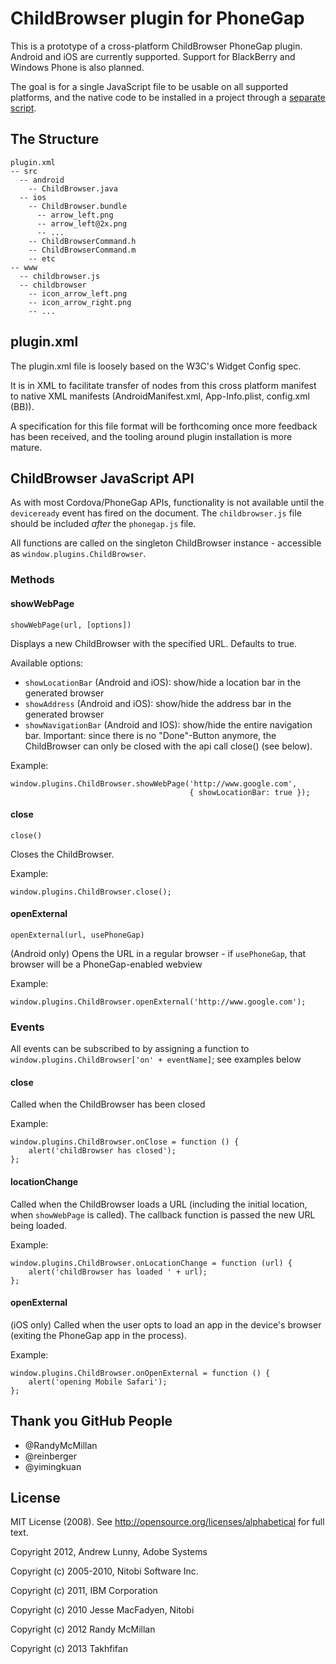 # ChildBrowser plugin for PhoneGap

This is a prototype of a cross-platform ChildBrowser PhoneGap plugin. Android
and iOS are currently supported. Support for BlackBerry and Windows Phone is
also planned.

The goal is for a single JavaScript file to be usable on all supported
platforms, and the native code to be installed in a project through a [separate
script](http://github.com/alunny/pluginstall).

## The Structure

    plugin.xml
    -- src
      -- android
        -- ChildBrowser.java
      -- ios
        -- ChildBrowser.bundle
          -- arrow_left.png
          -- arrow_left@2x.png
          -- ...
        -- ChildBrowserCommand.h
        -- ChildBrowserCommand.m
        -- etc
    -- www
      -- childbrowser.js
      -- childbrowser
        -- icon_arrow_left.png
        -- icon_arrow_right.png
        -- ...

## plugin.xml

The plugin.xml file is loosely based on the W3C's Widget Config spec.

It is in XML to facilitate transfer of nodes from this cross platform manifest
to native XML manifests (AndroidManifest.xml, App-Info.plist, config.xml (BB)).

A specification for this file format will be forthcoming once more feedback
has been received, and the tooling around plugin installation is more mature. 

## ChildBrowser JavaScript API

As with most Cordova/PhoneGap APIs, functionality is not available until the
`deviceready` event has fired on the document. The `childbrowser.js` file
should be included _after_ the `phonegap.js` file.

All functions are called on the singleton ChildBrowser instance - accessible
as `window.plugins.ChildBrowser`.

### Methods

#### showWebPage

    showWebPage(url, [options])

Displays a new ChildBrowser with the specified URL. Defaults to true.

Available options:

* `showLocationBar` (Android and iOS): show/hide a location bar in the generated browser
* `showAddress` (Android and iOS): show/hide the address bar in the generated browser
* `showNavigationBar` (Android and IOS): show/hide the entire navigation bar. Important: since there is no "Done"-Button anymore, the ChildBrowser can only be closed with the api call close() (see below).

Example:

    window.plugins.ChildBrowser.showWebPage('http://www.google.com',
                                            { showLocationBar: true });

#### close

    close()

Closes the ChildBrowser.

Example:

    window.plugins.ChildBrowser.close();

#### openExternal

    openExternal(url, usePhoneGap)

(Android only) Opens the URL in a regular browser - if `usePhoneGap`, that
browser will be a PhoneGap-enabled webview

Example:

    window.plugins.ChildBrowser.openExternal('http://www.google.com');

### Events

All events can be subscribed to by assigning a function to
`window.plugins.ChildBrowser['on' + eventName]`; see examples below

#### close

Called when the ChildBrowser has been closed

Example:

    window.plugins.ChildBrowser.onClose = function () {
        alert('childBrowser has closed');
    };

#### locationChange

Called when the ChildBrowser loads a URL (including the initial location, when
`showWebPage` is called). The callback function is passed the new URL being
loaded.

Example:

    window.plugins.ChildBrowser.onLocationChange = function (url) {
        alert('childBrowser has loaded ' + url);
    };

#### openExternal

(iOS only) Called when the user opts to load an app in the device's browser
(exiting the PhoneGap app in the process).

Example:

    window.plugins.ChildBrowser.onOpenExternal = function () {
        alert('opening Mobile Safari');
    };

## Thank you GitHub People

* @RandyMcMillan
* @reinberger
* @yimingkuan

## License

MIT License (2008). See http://opensource.org/licenses/alphabetical for full text.

Copyright 2012, Andrew Lunny, Adobe Systems

Copyright (c) 2005-2010, Nitobi Software Inc.

Copyright (c) 2011, IBM Corporation

Copyright (c) 2010 Jesse MacFadyen, Nitobi

Copyright (c) 2012 Randy McMillan

Copyright (c) 2013 Takhfifan

